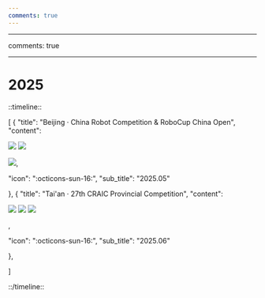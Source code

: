 ```yaml
---
comments: true
---
```

---
comments: true

---

# 2025

::timeline::

[
    {
        "title": "Beijing · China Robot Competition & RoboCup China Open",
        "content": 

 <img src="https://cdn.jsdelivr.net/gh/SDNURoboticsAILab/ImageBed@master/photos_cl/Robocup-China-Open-2025-1.jpg"/>

 <img src="https://cdn.jsdelivr.net/gh/SDNURoboticsAILab/ImageBed@master/photos_cl/Robocup-China-Open-2025-2.jpg"/>

 <img src="https://cdn.jsdelivr.net/gh/SDNURoboticsAILab/ImageBed@master/photos_cl/Robocup-China-Open-2025-3.jpg"/>,

"icon": ":octicons-sun-16:",
"sub_title": "2025.05"

},
{
	"title": "Tai'an · 27th CRAIC Provincial Competition",
	"content":


 <img src="https://cdn.jsdelivr.net/gh/SDNURoboticsAILab/ImageBed@master/photos_cl/CRAIC-2025-Provincial-1.jpg"/>


 <img src="https://cdn.jsdelivr.net/gh/SDNURoboticsAILab/ImageBed@master/photos_cl/CRAIC-2025-Provincial-2.jpg"/>


 <img src="https://cdn.jsdelivr.net/gh/SDNURoboticsAILab/ImageBed@master/photos_cl/CRAIC-2025-Provincial-3.jpg"/>

,

"icon": ":octicons-sun-16:",
"sub_title": "2025.06"

},

]

::/timeline::